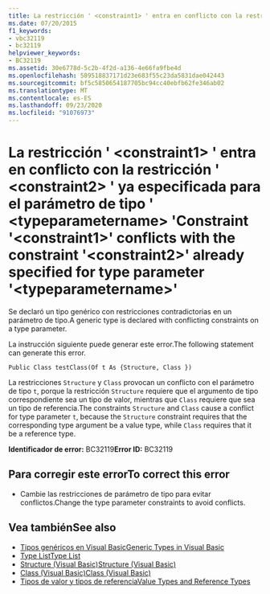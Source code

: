 ```yaml
---
title: La restricción ' <constraint1> ' entra en conflicto con la restricción ' <constraint2> ' ya especificada para el parámetro de tipo ' <typeparametername> '
ms.date: 07/20/2015
f1_keywords:
- vbc32119
- bc32119
helpviewer_keywords:
- BC32119
ms.assetid: 30e6778d-5c2b-4f2d-a136-4e66fa9fbe4d
ms.openlocfilehash: 589518837171d23e683f55c23da5831dae042443
ms.sourcegitcommit: bf5c5850654187705bc94cc40ebfb62fe346ab02
ms.translationtype: MT
ms.contentlocale: es-ES
ms.lasthandoff: 09/23/2020
ms.locfileid: "91076973"
---
```

# <a name="constraint-constraint1-conflicts-with-the-constraint-constraint2-already-specified-for-type-parameter-typeparametername"></a><span data-ttu-id="48a9e-102">La restricción ' \<constraint1> ' entra en conflicto con la restricción ' \<constraint2> ' ya especificada para el parámetro de tipo ' \<typeparametername> '</span><span class="sxs-lookup"><span data-stu-id="48a9e-102">Constraint '\<constraint1>' conflicts with the constraint '\<constraint2>' already specified for type parameter '\<typeparametername>'</span></span>

<span data-ttu-id="48a9e-103">Se declaró un tipo genérico con restricciones contradictorias en un parámetro de tipo.</span><span class="sxs-lookup"><span data-stu-id="48a9e-103">A generic type is declared with conflicting constraints on a type parameter.</span></span>  
  
 <span data-ttu-id="48a9e-104">La instrucción siguiente puede generar este error.</span><span class="sxs-lookup"><span data-stu-id="48a9e-104">The following statement can generate this error.</span></span>  
  
 `Public Class testClass(Of t As {Structure, Class })`  
  
 <span data-ttu-id="48a9e-105">La restricciones `Structure` y `Class` provocan un conflicto con el parámetro de tipo `t`, porque la restricción `Structure` requiere que el argumento de tipo correspondiente sea un tipo de valor, mientras que `Class` requiere que sea un tipo de referencia.</span><span class="sxs-lookup"><span data-stu-id="48a9e-105">The constraints `Structure` and `Class` cause a conflict for type parameter `t`, because the `Structure` constraint requires that the corresponding type argument be a value type, while `Class` requires that it be a reference type.</span></span>  
  
 <span data-ttu-id="48a9e-106">**Identificador de error:** BC32119</span><span class="sxs-lookup"><span data-stu-id="48a9e-106">**Error ID:** BC32119</span></span>  
  
## <a name="to-correct-this-error"></a><span data-ttu-id="48a9e-107">Para corregir este error</span><span class="sxs-lookup"><span data-stu-id="48a9e-107">To correct this error</span></span>  
  
- <span data-ttu-id="48a9e-108">Cambie las restricciones de parámetro de tipo para evitar conflictos.</span><span class="sxs-lookup"><span data-stu-id="48a9e-108">Change the type parameter constraints to avoid conflicts.</span></span>  
  
## <a name="see-also"></a><span data-ttu-id="48a9e-109">Vea también</span><span class="sxs-lookup"><span data-stu-id="48a9e-109">See also</span></span>

- [<span data-ttu-id="48a9e-110">Tipos genéricos en Visual Basic</span><span class="sxs-lookup"><span data-stu-id="48a9e-110">Generic Types in Visual Basic</span></span>](../programming-guide/language-features/data-types/generic-types.md)
- [<span data-ttu-id="48a9e-111">Type List</span><span class="sxs-lookup"><span data-stu-id="48a9e-111">Type List</span></span>](../language-reference/statements/type-list.md)
- [<span data-ttu-id="48a9e-112">Structure (Visual Basic)</span><span class="sxs-lookup"><span data-stu-id="48a9e-112">Structure (Visual Basic)</span></span>](../language-reference/statements/structure-statement.md)
- [<span data-ttu-id="48a9e-113">Class (Visual Basic)</span><span class="sxs-lookup"><span data-stu-id="48a9e-113">Class (Visual Basic)</span></span>](../language-reference/statements/class-statement.md)
- [<span data-ttu-id="48a9e-114">Tipos de valor y tipos de referencia</span><span class="sxs-lookup"><span data-stu-id="48a9e-114">Value Types and Reference Types</span></span>](../programming-guide/language-features/data-types/value-types-and-reference-types.md)

